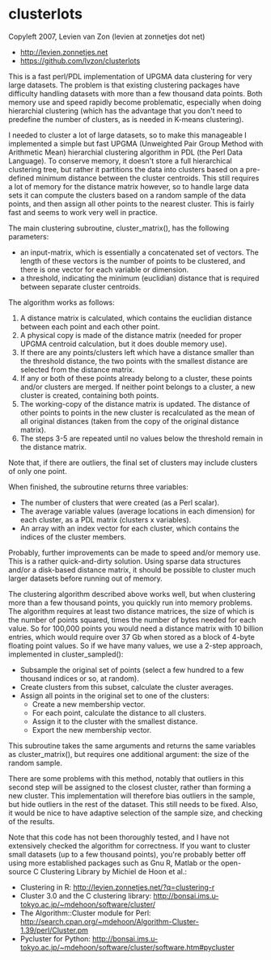 # clusterlots

Copyleft 2007, Levien van Zon (levien at zonnetjes dot net)
 - http://levien.zonnetjes.net
 - https://github.com/lvzon/clusterlots

This is a fast perl/PDL implementation of UPGMA data clustering for very large datasets. The problem is that existing clustering packages have difficulty handling datasets with more than a few thousand data points. Both memory use and speed rapidly become problematic, especially when doing hierarchial clustering (which has the advantage that you don't need to predefine the number of clusters, as is needed in K-means clustering).

I needed to cluster a lot of large datasets, so to make this manageable I implemented a simple but fast UPGMA (Unweighted Pair Group Method with Arithmetic Mean) hierarchial clustering algorithm in PDL (the Perl Data Language). To conserve memory, it doesn't store a full hierarchical clustering tree, but rather it partitions the data into clusters based on a pre-defined minimum distance between the cluster centroids. This still requires a lot of memory for the distance matrix however, so to handle large data sets it can compute the clusters based on a random sample of the data points, and then assign all other points to the nearest cluster. This is fairly fast and seems to work very well in practice.

The main clustering subroutine, cluster_matrix(), has the following parameters:
   -  an input-matrix, which is essentially a concatenated set of vectors. The length of these vectors is the number of points to be clustered, and there is one vector for each variable or dimension.
   -  a threshold, indicating the minimum (euclidian) distance that is required between separate cluster centroids.
   
The algorithm works as follows:

 1. A distance matrix is calculated, which contains the euclidian distance between each point and each other point. 
 2. A physical copy is made of the distance matrix (needed for proper UPGMA centroid calculation, but it does double memory use).
 3. If there are any points/clusters left which have a distance smaller than the threshold distance, the two points with the smallest distance are selected from the distance matrix.
 4. If any or both of these points already belong to a cluster, these points and/or clusters are merged. If neither point belongs to a cluster, a new cluster is created, containing both points.
 5. The working-copy of the distance matrix is updated. The distance of other points to points in the new cluster is recalculated as the mean of all original distances (taken from the copy of the original distance matrix).
 6. The steps 3-5 are repeated until no values below the threshold remain in the distance matrix.

Note that, if there are outliers, the final set of clusters may include clusters of only one point.

When finished, the subroutine returns three variables:
 
 - The number of clusters that were created (as a Perl scalar).
 - The average variable values (average locations in each dimension) for each cluster, as a PDL matrix (clusters x variables).
 - An array with an index vector for each cluster, which contains the indices of the cluster members.

Probably, further improvements can be made to speed and/or memory use. This is a rather quick-and-dirty solution. Using sparse data structures and/or a disk-based distance matrix, it should be possible to cluster much larger datasets before running out of memory.

The clustering algorithm described above works well, but when clustering more than a few thousand points, you quickly run into memory problems. The algorithm requires at least two distance matrices, the size of which is the number of points squared, times the number of bytes needed for each value. So for 100,000 points you would need a distance matrix with 10 billion entries, which would require over 37 Gb when stored as a block of 4-byte floating point values.
So if we have many values, we use a 2-step approach, implemented in cluster_sampled():

 - Subsample the original set of points (select a few hundred to a few thousand indices or so, at random).
 - Create clusters from this subset, calculate the cluster averages.
 - Assign all points in the original set to one of the clusters:
	- Create a new membership vector.
	- For each point, calculate the distance to all clusters.
	- Assign it to the cluster with the smallest distance.
	- Export the new membership vector.

This subroutine takes the same arguments and returns the same variables as cluster_matrix(), but requires one additional argument: the size of the random sample.

There are some problems with this method, notably that outliers in this second step will be assigned to the closest cluster, rather than forming a new cluster. This implementation will therefore bias outliers in the sample, but hide outliers in the rest of the dataset. This still needs to be fixed. Also, it would be nice to have adaptive selection of the sample size, and checking of the results.

Note that this code has not been thoroughly tested, and I have not extensively checked the algorithm for correctness.
If you want to cluster small datasets (up to a few thousand points), you're probably better off using more established packages such as Gnu R, Matlab or the open-source C Clustering Library by Michiel de Hoon et al.:

 - Clustering in R: http://levien.zonnetjes.net/?q=clustering-r
 - Cluster 3.0 and the C clustering library: http://bonsai.ims.u-tokyo.ac.jp/~mdehoon/software/cluster/
 - The Algorithm::Cluster module for Perl: http://search.cpan.org/~mdehoon/Algorithm-Cluster-1.39/perl/Cluster.pm
 - Pycluster for Python: http://bonsai.ims.u-tokyo.ac.jp/~mdehoon/software/cluster/software.htm#pycluster

